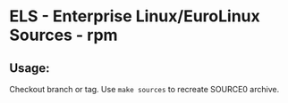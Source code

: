 # ELS - Enterprise Linux/EuroLinux Sources - rpm
 
## Usage:
  Checkout branch or tag. Use `make sources` to recreate  SOURCE0 archive.
